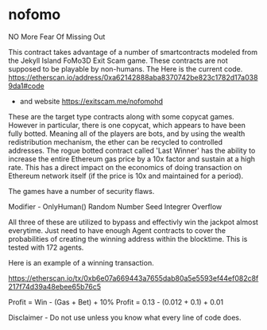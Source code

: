 # nofomo
NO More Fear Of Missing Out

This contract takes advantage of a number of smartcontracts modeled from the Jekyll Island FoMo3D Exit Scam game.  These contracts are not supposed to be playable by non-humans.  The Here is the current code.
https://etherscan.io/address/0xa62142888aba8370742be823c1782d17a0389da1#code
- and website
https://exitscam.me/nofomohd

These are the target type contracts along with some copycat games.  However in particular, there is one copycat, which appears to have been fully botted.  Meaning all of the players are bots, and by using the wealth redistribution mechanism, the ether can be recycled to controlled addresses.
The rogue botted contract called 'Last Winner' has the ability to increase the entire Ethereum gas price by a 10x factor and sustain at a high rate.  This has a direct impact on the economics of doing transaction on Ethereum network itself (if the price is 10x and maintained for a period).

The games have a number of security flaws.

Modifier - OnlyHuman()
Random Number Seed
Integrer Overflow

All three of these are utilized to bypass and effectivly win the jackpot almost everytime.  Just need to have enough Agent contracts to cover the probabilities of creating the winning address within the blocktime.  This is tested with 172 agents.

Here is an example of a winning transaction.

https://etherscan.io/tx/0xb6e07a669443a7655dab80a5e5593ef44ef082c8f217f74d39a48ebee65b76c5

Profit = Win - (Gas + Bet) + 10%
Profit = 0.13 - (0.012 + 0.1) + 0.01


Disclaimer - Do not use unless you know what every line of code does.
